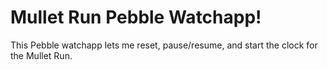 Mullet Run Pebble Watchapp!
=========

This Pebble watchapp lets me reset, pause/resume, and start the clock for the Mullet Run.
